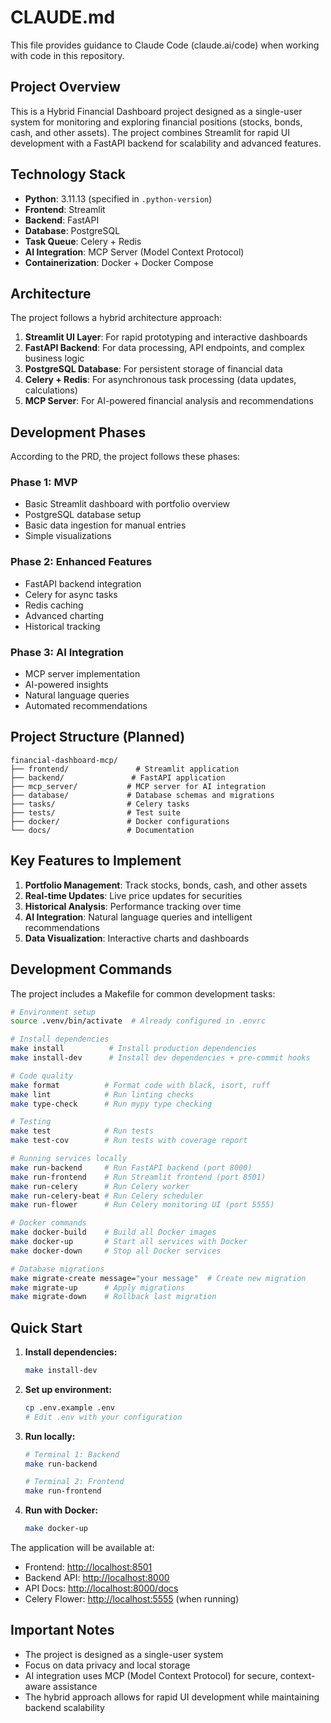 # CLAUDE.md

This file provides guidance to Claude Code (claude.ai/code) when working with code in this repository.

## Project Overview

This is a Hybrid Financial Dashboard project designed as a single-user system for monitoring and exploring financial positions (stocks, bonds, cash, and other assets). The project combines Streamlit for rapid UI development with a FastAPI backend for scalability and advanced features.

## Technology Stack

- **Python**: 3.11.13 (specified in `.python-version`)
- **Frontend**: Streamlit
- **Backend**: FastAPI
- **Database**: PostgreSQL
- **Task Queue**: Celery + Redis
- **AI Integration**: MCP Server (Model Context Protocol)
- **Containerization**: Docker + Docker Compose

## Architecture

The project follows a hybrid architecture approach:

1. **Streamlit UI Layer**: For rapid prototyping and interactive dashboards
2. **FastAPI Backend**: For data processing, API endpoints, and complex business logic
3. **PostgreSQL Database**: For persistent storage of financial data
4. **Celery + Redis**: For asynchronous task processing (data updates, calculations)
5. **MCP Server**: For AI-powered financial analysis and recommendations

## Development Phases

According to the PRD, the project follows these phases:

### Phase 1: MVP

- Basic Streamlit dashboard with portfolio overview
- PostgreSQL database setup
- Basic data ingestion for manual entries
- Simple visualizations

### Phase 2: Enhanced Features

- FastAPI backend integration
- Celery for async tasks
- Redis caching
- Advanced charting
- Historical tracking

### Phase 3: AI Integration

- MCP server implementation
- AI-powered insights
- Natural language queries
- Automated recommendations

## Project Structure (Planned)

```text
financial-dashboard-mcp/
├── frontend/               # Streamlit application
├── backend/               # FastAPI application
├── mcp_server/           # MCP server for AI integration
├── database/             # Database schemas and migrations
├── tasks/                # Celery tasks
├── tests/                # Test suite
├── docker/               # Docker configurations
└── docs/                 # Documentation
```

## Key Features to Implement

1. **Portfolio Management**: Track stocks, bonds, cash, and other assets
2. **Real-time Updates**: Live price updates for securities
3. **Historical Analysis**: Performance tracking over time
4. **AI Integration**: Natural language queries and intelligent recommendations
5. **Data Visualization**: Interactive charts and dashboards

## Development Commands

The project includes a Makefile for common development tasks:

```bash
# Environment setup
source .venv/bin/activate  # Already configured in .envrc

# Install dependencies
make install          # Install production dependencies
make install-dev      # Install dev dependencies + pre-commit hooks

# Code quality
make format          # Format code with black, isort, ruff
make lint            # Run linting checks
make type-check      # Run mypy type checking

# Testing
make test            # Run tests
make test-cov        # Run tests with coverage report

# Running services locally
make run-backend     # Run FastAPI backend (port 8000)
make run-frontend    # Run Streamlit frontend (port 8501)
make run-celery      # Run Celery worker
make run-celery-beat # Run Celery scheduler
make run-flower      # Run Celery monitoring UI (port 5555)

# Docker commands
make docker-build    # Build all Docker images
make docker-up       # Start all services with Docker
make docker-down     # Stop all Docker services

# Database migrations
make migrate-create message="your message"  # Create new migration
make migrate-up      # Apply migrations
make migrate-down    # Rollback last migration
```

## Quick Start

1. **Install dependencies:**

   ```bash
   make install-dev
   ```

2. **Set up environment:**

   ```bash
   cp .env.example .env
   # Edit .env with your configuration
   ```

3. **Run locally:**

   ```bash
   # Terminal 1: Backend
   make run-backend

   # Terminal 2: Frontend
   make run-frontend
   ```

4. **Run with Docker:**

   ```bash
   make docker-up
   ```

The application will be available at:

- Frontend: <http://localhost:8501>
- Backend API: <http://localhost:8000>
- API Docs: <http://localhost:8000/docs>
- Celery Flower: <http://localhost:5555> (when running)

## Important Notes

- The project is designed as a single-user system
- Focus on data privacy and local storage
- AI integration uses MCP (Model Context Protocol) for secure, context-aware assistance
- The hybrid approach allows for rapid UI development while maintaining backend scalability
